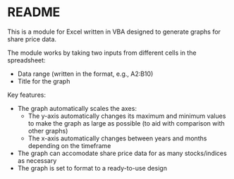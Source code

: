 # README

This is a module for Excel written in VBA designed to generate graphs for share price data.

The module works by taking two inputs from different cells in the spreadsheet:

* Data range (written in the format, e.g., A2:B10)
* Title for the graph

Key features:

* The graph automatically scales the axes:
    * The y-axis automatically changes its maximum and minimum values to make the graph as large as possible (to aid with comparison with other graphs)
    * The x-axis automatically changes between years and months depending on the timeframe
* The graph can accomodate share price data for as many stocks/indices as necessary
* The graph is set to format to a ready-to-use design